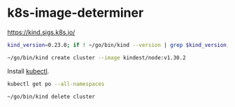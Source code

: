 # k8s-image-determiner

<https://kind.sigs.k8s.io/>

```bash
kind_version=0.23.0; if ! ~/go/bin/kind --version | grep $kind_version; then go install sigs.k8s.io/kind@v${kind_version}; fi
```

```bash
~/go/bin/kind create cluster --image kindest/node:v1.30.2
```

Install [kubectl](https://kubernetes.io/docs/tasks/tools/).

```bash
kubectl get po --all-namespaces
```

```bash
~/go/bin/kind delete cluster
```
